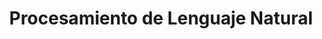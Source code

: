 ---
title: "Procesamiento de Lenguaje Natural"
description: "Análisis y modelado de texto con técnicas de NLP, incluyendo tokenización, lematización y modelos de clasificación de texto usando NLTK y spaCy."
cluster: "Python"
slug: "nlp_reviews"
draft: false
github: ""
kaggle: ""
---
